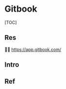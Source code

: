 # Gitbook

[TOC]



## Res
👨‍💻 https://app.gitbook.com/



## Intro


## Ref
[GitBook 入门指南 - 王虾片的文章 - 知乎]: https://zhuanlan.zhihu.com/p/34321223

[👍使用gitbook打造你的电子书]: https://www.cnblogs.com/jingmoxukong/p/7453155.html
